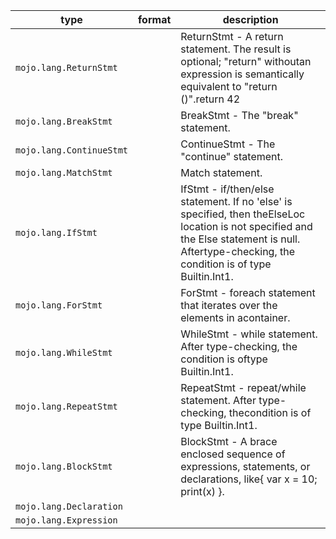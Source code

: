 | type | format | description |
|---|---|---|
| `mojo.lang.ReturnStmt` |  | ReturnStmt - A return statement.  The result is optional; "return" withoutan expression is semantically equivalent to "return ()".return 42 |
| `mojo.lang.BreakStmt` |  | BreakStmt - The "break" statement. |
| `mojo.lang.ContinueStmt` |  | ContinueStmt - The "continue" statement. |
| `mojo.lang.MatchStmt` |  | Match statement. |
| `mojo.lang.IfStmt` |  | IfStmt - if/then/else statement.  If no 'else' is specified, then theElseLoc location is not specified and the Else statement is null. Aftertype-checking, the condition is of type Builtin.Int1. |
| `mojo.lang.ForStmt` |  | ForStmt - foreach statement that iterates over the elements in acontainer. |
| `mojo.lang.WhileStmt` |  | WhileStmt - while statement. After type-checking, the condition is oftype Builtin.Int1. |
| `mojo.lang.RepeatStmt` |  | RepeatStmt - repeat/while statement. After type-checking, thecondition is of type Builtin.Int1. |
| `mojo.lang.BlockStmt` |  | BlockStmt - A brace enclosed sequence of expressions, statements, or declarations, like{ var x = 10; print(x) }. |
| `mojo.lang.Declaration` |  |  |
| `mojo.lang.Expression` |  |  |
